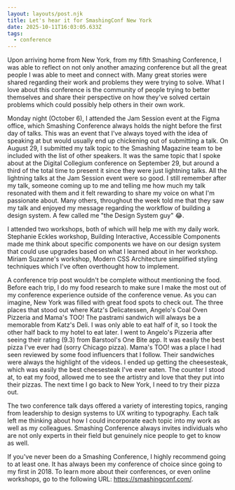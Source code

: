 ```yaml
---
layout: layouts/post.njk
title: Let's hear it for SmashingConf New York
date: 2025-10-11T16:03:05.633Z
tags:
  - conference
---
```

Upon arriving home from New York, from my fifth Smashing Conference, I was able to reflect on not only another amazing conference but all the great people I was able to meet and connect with. Many great stories were shared regarding their work and problems they were trying to solve. What I love about this conference is the community of people trying to better themselves and share their perspective on how they've solved certain problems which could possibly help others in their own work. 

Monday night (October 6), I attended the Jam Session event at the Figma office, which Smashing Conference always holds the night before the first day of talks. This was an event that I've always toyed with the idea of speaking at but would usually end up chickening out of submitting a talk. On August 29, I submitted my talk topic to the Smashing Magazine team to be included with the list of other speakers. It was the same topic that I spoke about at the Digital Collegium conference on September 29, but around a third of the total time to present it since they were just lightning talks. All the lightning talks at the Jam Session event were so good. I still remember after my talk, someone coming up to me and telling me how much my talk resonated with them and it felt rewarding to share my voice on what I'm passionate about. Many others, throughout the week told me that they saw my talk and enjoyed my message regarding the workflow of building a design system. A few called me "the Design System guy" 😂. 

I﻿ attended two workshops, both of which will help me with my daily work. Stephanie Eckles workshop, Building Interactive, Accessible Components made me think about specific components we have on our design system that could use upgrades based on what I learned about in her workshop. Miriam Suzanne's workshop, Modern CSS Architecture simplified styling techniques which I've often overthought how to implement.

A﻿ conference trip post wouldn't be complete without mentioning the food. Before each trip, I do my food research to make sure I make the most out of my conference experience outside of the conference venue. As you can imagine, New York was filled with great food spots to check out. The three places that stood out where Katz's Delicatessen, Angelo's Coal Oven Pizzeria and Mama's TOO! The pastrami sandwich will always be a memorable from Katz's Deli. I was only able to eat half of it, so I took the other half back to my hotel to eat later. I went to Angelo's Pizzeria after seeing their rating (9.3) from Barstool's One Bite app. It was easily the best pizza I've ever had (sorry Chicago pizza). Mama's TOO! was a place I had seen reviewed by some food influencers that I follow. Their sandwiches were always the highlight of the videos. I ended up getting the cheesesteak, which was easily the best cheesesteak I've ever eaten. The counter I stood at, to eat my food, allowed me to see the artistry and love that they put into their pizzas. The next time I go back to New York, I need to try their pizza out.

T﻿he two conference talk days offered a variety of interesting topics, ranging from leadership to design systems to UX writing to typography. Each talk left me thinking about how I could incorporate each topic into my work as well as my colleagues. Smashing Conference always invites individuals who are not only experts in their field but genuinely nice people to get to know as well.

I﻿f you've never been do a Smashing Conference, I highly recommend going to at least one. It has always been my conference of choice since going to my first in 2018. To learn more about their conferences, or even online workshops, go to the following URL: <https://smashingconf.com/>.